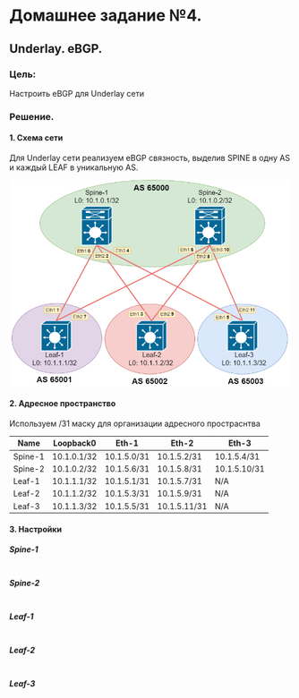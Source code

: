 # Домашнее задание №4.
## Underlay. eBGP.
### Цель:
Настроить eBGP для Underlay сети

### Решение.
#### 1. Схема сети

Для Underlay сети реализуем eBGP связность, выделив SPINE в одну AS и каждый LEAF в уникальную AS. 

![dz-4_topo_ebgp_underlay.png](dz-4_topo_ebgp_underlay.png)

#### 2. Адресное пространство

Используем /31 маску для организации адресного простраснтва

|Name|Loopback0|Eth-1|Eth-2|Eth-3|
|---|---|---|---|---|
Spine-1|10.1.0.1/32|10.1.5.0/31|10.1.5.2/31|10.1.5.4/31|
Spine-2|10.1.0.2/32|10.1.5.6/31|10.1.5.8/31|10.1.5.10/31|
Leaf-1|10.1.1.1/32|10.1.5.1/31|10.1.5.7/31|N/A|
Leaf-2|10.1.1.2/32|10.1.5.3/31|10.1.5.9/31|N/A|
Leaf-3|10.1.1.3/32|10.1.5.5/31|10.1.5.11/31|N/A|

#### 3. Настройки

##### Spine-1
```
```
##### Spine-2
```
```
##### Leaf-1
```
```
##### Leaf-2 
```
```
##### Leaf-3
```
```